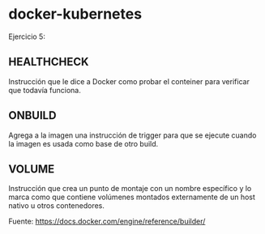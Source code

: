 # docker-kubernetes

Ejercicio 5:

## HEALTHCHECK
Instrucción que le dice a Docker como probar el conteiner para verificar que todavía funciona.

## ONBUILD
Agrega a la imagen una instrucción de trigger para que se ejecute cuando la imagen es usada como base de otro build.

## VOLUME
Instrucción que crea un punto de montaje con un nombre específico y lo marca como que contiene volúmenes montados externamente de un host nativo u otros contenedores.


Fuente: https://docs.docker.com/engine/reference/builder/